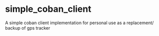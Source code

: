 # simple_coban_client
A simple coban client implementation for personal use as a replacement/ backup of gps tracker
